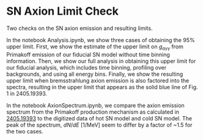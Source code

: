 # SN Axion Limit Check

Two checks on the SN axion emission and resulting limits.

In the notebook Analysis.ipynb, we show three cases of obtaining the 95% upper limit. First, we show the estimate of the upper limit on $g_{a \gamma \gamma}$ from Primakoff emission of our fiducial SN model without time binning information. Then, we show our full analysis in obtaining this upper limit for our fiducial analysis, which includes time binning, profiling over backgrounds, and using all energy bins. Finally, we show the resulting upper limit when bremsstrahlung axion emission is also factored into the spectra, resulting in the upper limit that appears as the solid blue line of Fig. 1 in 2405.19393. 

In the notebook AxionSpectrum.ipynb, we compare the axion emission spectrum from the Primakoff production mechanism as calculated in [2405.19393](https://arxiv.org/abs/2405.19393) to the digitized data of hot SN model and cold SN model. The peak of the spectrum, $dN/dE$ [1/MeV] seem to differ by a factor of ~1.5 for the two cases.
